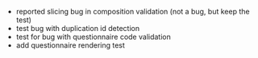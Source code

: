 - reported slicing bug in composition validation (not a bug, but keep the test)
- test bug with duplication id detection
- test for bug with questionnaire code validation
- add questionnaire rendering test
